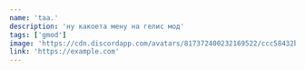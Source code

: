```yaml
---
name: 'taa.'
description: 'ну какоета мену на гелис мод'
tags: ['gmod']
image: 'https://cdn.discordapp.com/avatars/817372400232169522/ccc58432b1ec376e55c2c2284313f332.webp?size=1024'
link: 'https://example.com'
---
```

